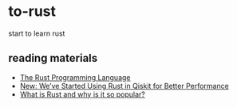 # to-rust
start to learn rust


## reading materials
+ [The Rust Programming Language](https://doc.rust-lang.org/stable/book/title-page.html)
+ [New: We’ve Started Using Rust in Qiskit for Better Performance](https://medium.com/qiskit/a3676433ca8c)
+ [What is Rust and why is it so popular?](https://stackoverflow.blog/2020/01/20/what-is-rust-and-why-is-it-so-popular/)
